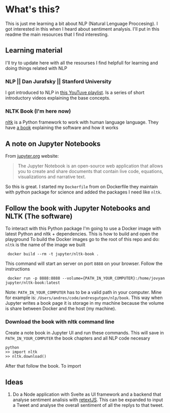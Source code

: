 # What's this?
This is just me learning a bit about NLP (Natural Lenguage Proccesing). I got interested in this when I heard about sentiment analysis. I'll put in this readme the main resources that I find interesting.

## Learning material
I'll try to update here with all the resourses I find helpfull for learning and doing things related with NLP

### NLP || Dan Jurafsky || Stanford University
I got introduced to NLP in [this YouTuve playlist](https://www.youtube.com/playlist?list=PLLssT5z_DsK8HbD2sPcUIDfQ7zmBarMYv). Is a series of short introductory videos explaining the base concepts.

### NLTK Book (I'm here now)
[nltk](http://nltk.org/) is a Python framework to work with human language language. They have [a book](http://www.nltk.org/book/) explaining the software and how it works

## A note on Jupyter Notebooks
From [jupyter.org](https://jupyter.org/) website:
> The Jupyter Notebook is an open-source web application that allows you to create and share documents that contain live code, equations, visualizations and narrative text.

So this is great. I started my `Dockerfile` from on Dockerfile they maintain with python package for science and added
the packages I need like `nltk`.

## Follow the book with Jupyter Notebooks and NLTK (The software)
To interact with this Python package I'm going to use a Docker image with latest Python and nltk + dependencies. This is how to build and open the playground
To build the Docker images go to the root of this repo and do:
`nltk` is the name of the image we built
```
 docker build --rm -t jupyter/nltk-book .
```

This command will start an server on port `8888` on your browser. Follow the instructions
```
 docker run -p 8888:8888 --volume={PATH_IN_YOUR_COMPUTER}:/home/jovyan jupyter/nltk-book:latest
```
Note:
`PATH_IN_YOUR_COMPUTER` has to be a valid path in your computer. Mine for example is:
`/Users/andres/code/andresgutgon/nlp/book`. This way when Jupyter writes a book page it is storage in my
machine because the volume is share between Docker and the host (my machine).

### Download the book with nltk command line
Create a note book in Jupyter UI and run these commands. This will save in `PATH_IN_YOUR_COMPUTER` the book
chapters and all NLP code necesary
```
python
>> import nltk
>> nltk.download()
```
After that follow the book. To import

## Ideas
1. Do a Node application with Svelte as UI framework and a backend that analyse sentiment analisis with [retextJS](https://github.com/retextjs/retext). This can be expanded to input a Tweet and analyse the overall sentiment of all the replys to that tweet.
